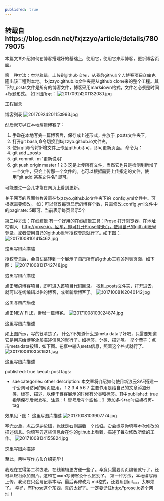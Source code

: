 ```yaml
---
published: true
---
```

## 转载自https://blog.csdn.net/fxjzzyo/article/details/78079075 ##

本篇文章介绍如何在博客搭建好的基础上，使用它，使用它来写博客，更新博客页面。

第一种方法：本地编辑，上传到github
首先，从我的github个人博客项目仓库克隆出该工程到本地。
fxjzzyo.github.io文件夹是从github clone来的整个工程。其下的_posts文件是所有的博客文件，博客采用markdown格式，文件名必须是时间+标题形式。
如下图所示：
![20170924201132080.jpg]({{site.baseurl}}/_posts/20170924201132080.jpg)

工程目录

博客列表
![20170924201153993.jpg]({{site.baseurl}}/_posts/20170924201153993.jpg)

然后就可以在本地编辑博客了：

1. 手动在本地写完一篇博客后，保存成上述形式，并放于_posts文件夹下。
2. 打开git bash,命令切换到fxjzzyo.github.io文件夹。
3. 使用git命令将新增文件上传至github即可，即可更新页面。
命令为：
1. git add _posts
2. git commit -m "更新说明"
3. git push origin master
1
2
3
这是上传所有文件，当然它也只是检测到新增了一个文件，只会上传那一个文件的。也可以根据需要上传指定的文件，使用“git add 某某文件名” 即可。

可能要过一会儿才能在网页上看到更新。

关于网页的界面参数设置在fxjzzyo.github.io文件夹下的_config.yml文件中。可根据需要修改。
如：可以修改每页显示的博客个数，只需修改_config.yml文件中的paginate: 5即可。当前表示每页显示5个

第二种方法：在线编辑
有一个好用的在线编辑工具：Prose
打开浏览器，在地址栏输入：http://prose.io，回车，即可打开Prose登录页，使用自己的github账号登录，或者使用自己的github账号授权登录就行了。如下图：
![20171008101415462.jpg]({{site.baseurl}}/_posts/20171008101415462.jpg)

这里写图片描述

授权登录后，会自动跳转到一个展示了自己所有的github工程的列表页面。如下图：
![20171008101742748.jpg]({{site.baseurl}}/_posts/20171008101742748.jpg)

这里写图片描述

点击我的博客项目，即可进入该项目代码目录。
找到_posts文件夹，打开进去，就可以在线编辑以往的博客，或者新增博客了。
![20171008102040142.jpg]({{site.baseurl}}/_posts/20171008102040142.jpg)

这里写图片描述

点击NEW FILE，新增一篇博客。
![20171008103024874.jpg]({{site.baseurl}}/_posts/20171008103024874.jpg)

这里写图片描述

如上图所示，写的很清楚了。
什么?不知道什么是meta data？好吧，只需要知道它是用来给博客添加描述信息的就行了。如标签、分类、描述等。
举个栗子：点击meta data按钮，如下图。在框中输入meta信息，照着这个格式就行了。
![20171008103501821.jpg]({{site.baseurl}}/_posts/20171008103501821.jpg)

这里写图片描述

published: true
layout: post
tags:
  - sae
categories: other
description: 本文章将介绍如何使用新浪云SAE搭建一个公网可访问的网页应用。
1
2
3
4
5
6
7
主要作用是给自己的文章添加分类、标签、描述，以便于博客展示的时候有分类和标签。其中published: true指明保存后就发布。注意：1. 冒号后有个空格；2. 添加多个tag时应换行再- tag

效果见下图：
这里写图片描述
![20171008103907774.jpg]({{site.baseurl}}/_posts/20171008103907774.jpg)

写完之后，点击保存按钮，也就是右侧最后一个按钮。它会提示你填写本次修改的描述信息。你填写的这些信息会在你的github上看到，描述了每次修改所做的工作。
![20171008104155824.jpg]({{site.baseurl}}/_posts/20171008104155824.jpg)

这里写图片描述

至此，两种写作方法介绍完毕！

我现在觉得第二种方法，在线编辑更方便一些了。毕竟只需要网页编辑就行了，还可以轻松添加图片。这和在csdn写博客没什么区别了。
第一种方法，本地编写再上传，我现在只会用记事本写，最后再修改为.md格式，还要用到git。。。太麻烦了。
幸好，有Prose这个东西。真的太好了。一定要记住http://prose.io这个网址！
